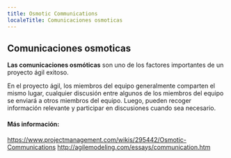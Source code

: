 ```yaml
---
title: Osmotic Communications
localeTitle: Comunicaciones osmoticas
---
```

## Comunicaciones osmoticas

**Las comunicaciones osmóticas** son uno de los factores importantes de un proyecto ágil exitoso.

En el proyecto ágil, los miembros del equipo generalmente comparten el mismo lugar, cualquier discusión entre algunos de los miembros del equipo se enviará a otros miembros del equipo. Luego, pueden recoger información relevante y participar en discusiones cuando sea necesario.

#### Más información:

https://www.projectmanagement.com/wikis/295442/Osmotic-Communications http://agilemodeling.com/essays/communication.htm
